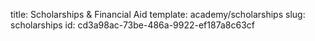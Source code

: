 title: Scholarships & Financial Aid
template: academy/scholarships
slug: scholarships
id: cd3a98ac-73be-486a-9922-ef187a8c63cf
